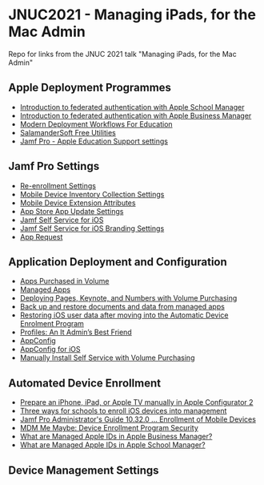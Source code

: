 # JNUC2021 - Managing iPads, for the Mac Admin
Repo for links from the JNUC 2021 talk "Managing iPads, for the Mac Admin"

## Apple Deployment Programmes
- [Introduction to federated authentication with Apple School Manager](https://support.apple.com/en-gb/guide/apple-school-manager/apdb19317543/web)
- [Introduction to federated authentication with Apple Business Manager](https://support.apple.com/en-gb/guide/apple-business-manager/apdb19317543/web)
- [Modern Deployment Workflows For Education](https://macmule.com/2019/05/27/modern-deployment-workflows-for-education/)
- [SalamanderSoft Free Utilities](https://www.salamandersoft.co.uk/free-utilities/)
- [Jamf Pro - Apple Education Support settings](https://docs.jamf.com/jamf-pro/administrator-guide/Apple_Education_Support_Settings.html)

## Jamf Pro Settings
- [Re-enrollment Settings](https://docs.jamf.com/jamf-pro/administrator-guide/Re-enrollment_Settings.html)
- [Mobile Device Inventory Collection Settings](https://docs.jamf.com/jamf-pro/administrator-guide/Mobile_Device_Inventory_Collection_Settings.html)
- [Mobile Device Extension Attributes](https://docs.jamf.com/jamf-pro/administrator-guide/Mobile_Device_Extension_Attributes.html)
- [App Store App Update Settings](https://docs.jamf.com/jamf-pro/administrator-guide/App_Store_App_Update_Settings.html)
- [Jamf Self Service for iOS](https://docs.jamf.com/jamf-pro/administrator-guide/Jamf_Self_Service_for_iOS.html)
- [Jamf Self Service for iOS Branding Settings](https://docs.jamf.com/jamf-pro/administrator-guide/Jamf_Self_Service_for_iOS_Branding_Settings.html)
- [App Request](https://docs.jamf.com/jamf-pro/administrator-guide/App_Request.html)

## Application Deployment and Configuration
- [Apps Purchased in Volume](https://docs.jamf.com/jamf-pro/administrator-guide/Apps_Purchased_in_Volume.html)
- [Managed Apps](https://support.apple.com/en-gb/guide/deployment-reference-ios/iorf4d72eded/web)
- [Deploying Pages, Keynote, and Numbers with Volume Purchasing](https://docs.jamf.com/jamf-now/documentation/Deploying_Pages_Keynote_and_Numbers_with_Volume_Purchasing.html)
- [Back up and restore documents and data from managed apps](https://support.apple.com/en-us/HT205199)
- [Restoring iOS user data after moving into the Automatic Device Enrolment Program](https://support.datajar.co.uk/hc/en-us/articles/206944489)
- [Profiles: An It Admin’s Best Friend](https://macmule.com/2016/12/11/profiles-an-it-admins-best-friend/)
- [AppConfig](https://www.appconfig.org/)
- [AppConfig for iOS](https://www.appconfig.org/ios/)
- [Manually Install Self Service with Volume Purchasing](https://docs.jamf.com/jamf-pro/administrator-guide/Jamf_Self_Service_for_iOS.html)

## Automated Device Enrollment
- [Prepare an iPhone, iPad, or Apple TV manually in Apple Configurator 2](https://support.apple.com/en-gb/guide/apple-configurator-2/cad99bc2a859/mac)
- [Three ways for schools to enroll iOS devices into management](https://www.jamf.com/blog/three-ways-to-get-ios-devices-enrolled-into-management/)
- [Jamf Pro Administrator's Guide 10.32.0 ...  Enrollment of Mobile Devices
](https://docs.jamf.com/jamf-pro/administrator-guide/Mobile_Device_PreStage_Enrollments.html)
- [MDM Me Maybe: Device Enrollment Program Security](https://duo.com/labs/research/mdm-me-maybe)
- [What are Managed Apple IDs in Apple Business Manager?](https://support.apple.com/en-gb/guide/apple-business-manager/tes78b477c81/1/web/1)
- [What are Managed Apple IDs in Apple School Manager?](https://support.apple.com/en-gb/guide/apple-school-manager/tes78b477c81/1/web/1)

## Device Management Settings
